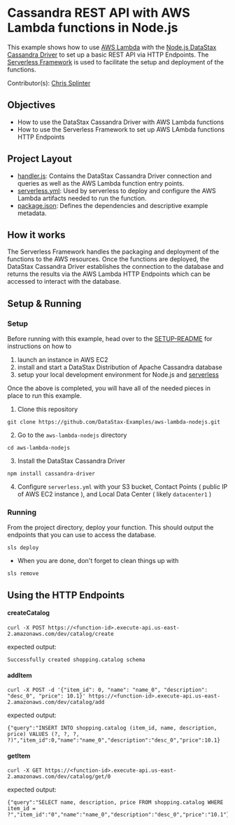 # Cassandra REST API with AWS Lambda functions in Node.js
This example shows how to use [AWS Lambda](https://aws.amazon.com/lambda/) with the [Node.js DataStax Cassandra Driver](https://docs.datastax.com/en/developer/nodejs-driver/latest) to set up a basic REST API via HTTP Endpoints. The [Serverless Framework](https://serverless.com/) is used to facilitate the setup and deployment of the functions.

Contributor(s): [Chris Splinter](https://github.com/csplinter)

## Objectives
- How to use the DataStax Cassandra Driver with AWS Lambda functions
- How to use the Serverless Framework to set up AWS LAmbda functions HTTP Endpoints

## Project Layout
- [handler.js](handler.js): Contains the DataStax Cassandra Driver connection and queries as well as the AWS Lambda function entry points.
- [serverless.yml](serverless.yml): Used by serverless to deploy and configure the AWS Lambda artifacts needed to run the function.
- [package.json](package.json): Defines the dependencies and descriptive example metadata.

## How it works
The Serverless Framework handles the packaging and deployment of the functions to the AWS resources. Once the functions are deployed, the DataStax Cassandra Driver establishes the connection to the database and returns the results via the AWS Lambda HTTP Endpoints which can be accessed to interact with the database.

## Setup & Running

### Setup
Before running with this example, head over to the [SETUP-README](SETUP-README.md) for instructions on how to 
1. launch an instance in AWS EC2
2. install and start a DataStax Distribution of Apache Cassandra database
3. setup your local development environment for Node.js and [serverless](https://serverless.com)

Once the above is completed, you will have all of the needed pieces in place to run this example.

1. Clone this repository
```
git clone https://github.com/DataStax-Examples/aws-lambda-nodejs.git
```
2. Go to the `aws-lambda-nodejs` directory
```
cd aws-lambda-nodejs
```
3. Install the DataStax Cassandra Driver
```
npm install cassandra-driver
```
4. Configure `serverless.yml` with your S3 bucket, Contact Points ( public IP of AWS EC2 instance ), and Local Data Center ( likely `datacenter1` )

### Running
From the project directory, deploy your function. This should output the endpoints that you can use to access the database.
```
sls deploy
```
* When you are done, don't forget to clean things up with
```
sls remove
```

## Using the HTTP Endpoints
#### createCatalog
```
curl -X POST https://<function-id>.execute-api.us-east-2.amazonaws.com/dev/catalog/create
````
expected output:
```
Successfully created shopping.catalog schema
```
#### addItem
```
curl -X POST -d '{"item_id": 0, "name": "name_0", "description": "desc_0", "price": 10.1}' https://<function-id>.execute-api.us-east-2.amazonaws.com/dev/catalog/add
```
expected output:
```
{"query":"INSERT INTO shopping.catalog (item_id, name, description, price) VALUES (?, ?, ?, ?)","item_id":0,"name":"name_0","description":"desc_0","price":10.1}
```
#### getItem
```
curl -X GET https://<function-id>.execute-api.us-east-2.amazonaws.com/dev/catalog/get/0
```
expected output:
```
{"query":"SELECT name, description, price FROM shopping.catalog WHERE item_id = ?","item_id":"0","name":"name_0","description":"desc_0","price":"10.1"}
```

